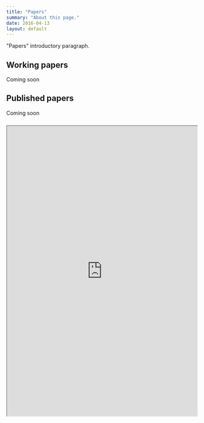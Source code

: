```yaml
---
title: "Papers"
summary: "About this page."
date: 2016-04-13
layout: default
---
```


"Papers" introductory paragraph.

## Working papers
Coming soon

## Published papers
Coming soon

<iframe style="margin: 10px 0 40px 0;" class="pdf-iframe" src="https://drive.google.com/file/d/0B-xXQEsWEjrUUmpBdkhIVS10YjA/preview" width="100%" height="768"></iframe>
